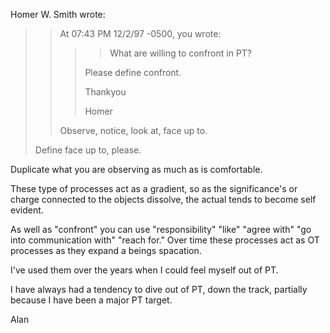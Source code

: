 
Homer W. Smith wrote:

> > At 07:43 PM 12/2/97 -0500, you wrote:
> > >> What are willing to confront in PT?
> > >
> > >    Please define confront.
> > >
> > >    Thankyou
> > >
> > >    Homer
> >
> > Observe, notice, look at, face up to.
>
>  Define face up to, please.

Duplicate what you are observing as much as is comfortable.

These type of processes act as a gradient, so as the significance's or
charge connected to the objects dissolve, the actual tends to become
self evident.

As well as "confront" you can use "responsibility" "like" "agree with"
"go into communication with" "reach for." Over time these processes act
as OT processes as they expand a beings spacation.

I've used them over the years when I could feel myself out of PT.

I have always had a tendency to dive out of PT, down the track,
partially because I have been a major PT target.

Alan
